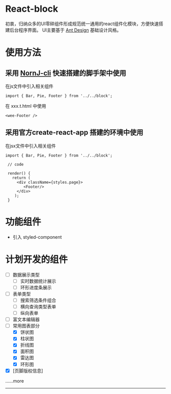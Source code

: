 # React-block

初衷，归纳众多的UI零碎组件形成规范统一通用的react组件化模块，方便快速搭建后台程序界面。
UI主要基于 [Ant Design](http://ant.design/index-cn) 基础设计风格。

# 使用方法

## 采用 [NornJ-cli](https://github.com/joe-sky/nornj-cli) 快速搭建的脚手架中使用

在js文件中引入相关组件

```
import { Bar, Pie, Footer } from '../../block';
```
在 xxx.t.html 中使用

```
<wee-Footer />
```

## 采用官方create-react-app 搭建的环境中使用

在jsx文件中引入相关组件

```
import { Bar, Pie, Footer } from '../../block';

 // code

 render() {
   return (
     <div className={styles.page}>
        <Footer/>
     </div>
    );
 }
```

# 功能组件
- 引入 styled-component

# 计划开发的组件
- [ ] 数据展示类型
  - [ ] 实时数据统计展示
  - [ ] 环形进度条展示
- [ ] 表单类型
  - [ ] 搜索筛选条件组合
  - [ ] 横向查询类型表单
  - [ ] 纵向表单
- [ ] 富文本编辑器
- [ ] 常用图表部分
  - [x] 饼状图
  - [x] 柱状图
  - [x] 折线图
  - [x] 面积图
  - [x] 雷达图
  - [x] 环形图
- [x] [页脚版权信息]

……more

-----
